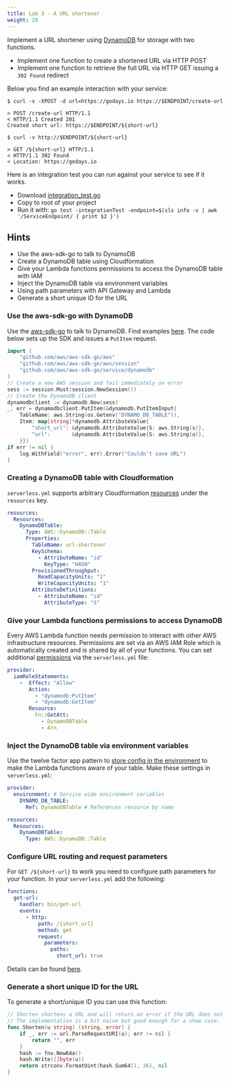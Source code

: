 ```yaml
---
title: Lab 3 - A URL shortener
weight: 20
---
```

Implement a URL shortener using [DynamoDB](https://docs.aws.amazon.com/amazondynamodb/latest/developerguide/Introduction.html) for storage with two functions.

- Implement one function to create a shortened URL via HTTP POST
- Implement one function to retrieve the full URL via HTTP GET issuing a `302 Found` redirect

Below you find an example interaction with your service:

```
$ curl -v -XPOST -d url=https://godays.io https://$ENDPOINT/create-url

> POST /create-url HTTP/1.1
< HTTP/1.1 Created 201
Created short url: https://$ENDPOINT/${short-url}

$ curl -v http://$ENDPOINT/${short-url}

> GET /${short-url} HTTP/1.1
< HTTP/1.1 302 Found
< Location: https://godays.io
```

Here is an integration test you can run against your service to see if it works.

- Download [integration_test.go](https://raw.githubusercontent.com/superluminar-io/godays-workshop/master/integration_test.go)
- Copy to root of your project
- Run it with: `go test -integrationTest -endpoint=$(sls info -v | awk '/ServiceEndpoint/ { print $2 }')`

## Hints

- Use the aws-sdk-go to talk to DynamoDB
- Create a DynamoDB table using Cloudformation
- Give your Lambda functions permissions to access the DynamoDB table with IAM
- Inject the DynamoDB table via environment variables
- Using path parameters with API Gateway and Lambda
- Generate a short unique ID for the URL

### Use the aws-sdk-go with DynamoDB

Use the [aws-sdk-go](https://aws.amazon.com/sdk-for-go/) to talk to DynamoDB. Find examples [here](https://docs.aws.amazon.com/sdk-for-go/v1/developer-guide/using-dynamodb-with-go-sdk.html).
The code below sets up the SDK and issues a `PutItem` request.

```go
import (
	"github.com/aws/aws-sdk-go/aws"
	"github.com/aws/aws-sdk-go/aws/session"
	"github.com/aws/aws-sdk-go/service/dynamodb"
)
// Create a new AWS session and fail immediately on error
sess := session.Must(session.NewSession())
// Create the DynamoDB client
dynamodbclient := dynamodb.New(sess)
_, err = dynamodbclient.PutItem(&dynamodb.PutItemInput{
	TableName: aws.String(os.Getenv("DYNAMO_DB_TABLE")),
	Item: map[string]*dynamodb.AttributeValue{
		"short_url": &dynamodb.AttributeValue{S: aws.String(s)},
		"url":       &dynamodb.AttributeValue{S: aws.String(u)},
	}})
if err != nil {
	log.WithField("error", err).Error("Couldn't save URL")
}
```

### Creating a DynamoDB table with Cloudformation

`serverless.yml` supports arbitrary Cloudformation [resources](https://serverless.com/framework/docs/providers/aws/guide/resources/) under the `resources` key.

```yaml
resources:
  Resources:
    DynamoDBTable:
      Type: AWS::DynamoDB::Table
      Properties:
        TableName: url-shortener
        KeySchema:
          - AttributeName: "id"
            KeyType: "HASH"
        ProvisionedThroughput:
          ReadCapacityUnits: "1"
          WriteCapacityUnits: "1"
        AttributeDefinitions:
          - AttributeName: "id"
            AttributeType: "S"
```

### Give your Lambda functions permissions to access DynamoDB
Every AWS Lambda function needs permission to interact with other AWS infrastructure resources.
Permissions are set via an AWS IAM Role which is automatically created and is shared by all of your functions.
You can set additional [permissions](https://serverless.com/framework/docs/providers/aws/guide/iam/) via the `serverless.yml` file:

```yaml
provider:
  iamRoleStatements:
    -  Effect: "Allow"
       Action:
         - "dynamodb:PutItem"
         - "dynamodb:GetItem"
       Resource:
         Fn::GetAtt:
           - DynamoDBTable
           - Arn
```

### Inject the DynamoDB table via environment variables

Use the twelve factor app pattern to [store config in the environment](https://12factor.net/config) to make the Lambda functions aware of your table.
Make these settings in `serverless.yml`:

```yaml
provider:
  environment: # Service wide environment variables
    DYNAMO_DB_TABLE:
      Ref: DynamoDBTable # References resource by name

resources:
  Resources:
    DynamoDBTable:
      Type: AWS::DynamoDB::Table
```


### Configure URL routing and request parameters

For `GET /${short-url}` to work you need to configure path parameters for your function.
In your `serverless.yml` add the following:

```yaml
functions:
  get-url:
    handler: bin/get-url
    events:
      - http:
          path: /{short_url}
          method: get
          request:
            parameters:
              paths:
                short_url: true
```

Details can be found [here](https://serverless.com/framework/docs/providers/aws/events/apigateway#request-parameters).

### Generate a short unique ID for the URL

To generate a short/unique ID you can use this function:

```go
// Shorten shortens a URL and will return an error if the URL does not validate.
// The implementation is a bit naive but good enough for a show case.
func Shorten(u string) (string, error) {
	if _, err := url.ParseRequestURI(u); err != nil {
		return "", err
	}
	hash := fnv.New64a()
	hash.Write([]byte(u))
	return strconv.FormatUint(hash.Sum64(), 36), nil
}
```

